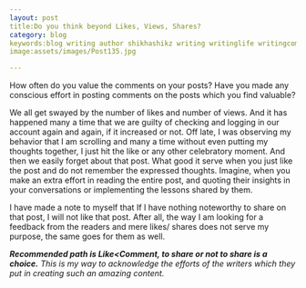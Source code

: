 ```yaml
---
layout: post
title:Do you think beyond Likes, Views, Shares?
category: blog
keywords:blog writing author shikhashikz writing writinglife writingcommunity dailyblogpost marketing
image:assets/images/Post135.jpg 

---
```

How often do you value the comments on your posts? Have you made any conscious effort in posting comments on the posts which you find valuable?

We all get swayed by the number of likes and number of views. And it has happened many a time that we are guilty of checking and logging in our account again and again, if it increased or not. Off late, I was observing my behavior that I am scrolling and many a time without even putting my thoughts together, I just hit the like or any other celebratory moment.
And then we easily forget about that post. What good it serve when you just like the post and do not remember the expressed thoughts. Imagine, when you make an extra effort in reading the entire post, and quoting their insights in your conversations or implementing the lessons shared by them.

I have made a note to myself that If I have nothing noteworthy to share on that post, I will not like that post. After all, the way I am looking for a feedback from the readers and mere likes/ shares does not serve my purpose, the same goes for them as well.

***Recommended path is Like<Comment, to share or not to share is a choice.*** *This is my way to acknowledge the efforts of the writers which they put in creating such an amazing content.*
